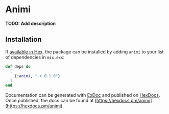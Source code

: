 # Animi

**TODO: Add description**

## Installation

If [available in Hex](https://hex.pm/docs/publish), the package can be installed
by adding `animi` to your list of dependencies in `mix.exs`:

```elixir
def deps do
  [
    {:animi, "~> 0.1.0"}
  ]
end
```

Documentation can be generated with [ExDoc](https://github.com/elixir-lang/ex_doc)
and published on [HexDocs](https://hexdocs.pm). Once published, the docs can
be found at [https://hexdocs.pm/animi](https://hexdocs.pm/animi).

